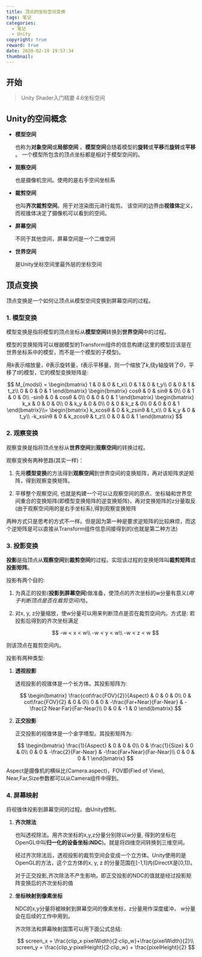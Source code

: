 ```yaml
---
title: 顶点的坐标空间变换
tags: 笔记
categories:
  - 笔记
  - Unity
copyright: true
reward: true
date: 2020-02-19 19:57:34
thumbnail:
---
```



## 开始

> Unity Shader入门精要 4.6坐标空间

## Unity的空间概念

- **模型空间**

  也称为**对象空间**或**局部空间** 。**模型空间**会随着模型的**旋转**或**平移**而**旋转**或**平移** 。
  一个模型所包含的顶点坐标都是相对于模型空间的。

- **观察空间**

  也是摄像机空间。使用的是右手空间坐标系

- **裁剪空间**

  也叫**齐次裁剪空间**。用于对渲染图元进行裁剪。
  该空间的边界由**视锥体**定义，而视锥体决定了摄像机可以看到的空间。

- **屏幕空间**

  不同于其他空间，屏幕空间是一个二维空间

- **世界空间**
  
  是Unity坐标空间里最外层的坐标空间

## 顶点变换

顶点变换是一个如何让顶点从模型空间变换到屏幕空间的过程。

### 1. 模型变换

模型变换是指将模型的顶点坐标从**模型空间**转换到**世界空间**中的过程。

模型的变换矩阵可以根据模型的Transform组件的信息构建(这里的模型应该是在世界坐标系中的模型，而不是一个模型的子模型)。

用$k$表示缩放量，$θ$表示旋转量，$t$表示平移量，则一个缩放了$k$,绕y轴旋转了$Θ$，平移了$t$的模型，它的模型变换矩阵是:

$$
M_{modsl} =
\begin{bmatrix}
1 & 0 & 0 & t_x\\
0 & 1 & 0 & t_y\\
0 & 0 & 1 & t_z\\
0 & 0 & 0 & 1
\end{bmatrix}
\begin{bmatrix}
cosθ & 0 & sinθ & 0\\
0 & 1 & 0 & 0\\
-sinθ & 0 & cosθ & 0\\
0 & 0 & 0 & 1
\end{bmatrix}
\begin{bmatrix}
k_x & 0 & 0 & 0\\
0 & k_y & 0 & 0\\
0 & 0 & k_z & 0\\
0 & 0 & 0 & 1
\end{bmatrix}\\=
\begin{bmatrix}
k_xcosθ & 0 & k_zsinθ & t_x\\
0 & k_y & 0 & t_y\\
-k_xsinθ & 0 & k_zcosθ & t_z\\
0 & 0 & 0 & 1
\end{bmatrix}
$$

### 2. 观察变换

观察变换是指将顶点坐标从**世界空间**到**观察空间**的转换过程。

观察变换有两种思路(其实一样)：

1. 先用**模型变换**的方法得到**观察空间**到世界空间的变换矩阵，再对该矩阵求逆矩阵，得到观察变换矩阵。

2. 平移整个观察空间, 也就是构建一个可以让观察空间的原点、坐标轴和世界空间重合的变换矩阵(即模型变换矩阵的逆变换矩阵)，再对变换矩阵的z分量取反(由于观察空间用的是右手坐标系),得到观察变换矩阵

两种方式只是思考的方式不一样。但是因为第一种是要求逆矩阵的比较麻烦，而这个逆矩阵是可以直接从Transform组件信息间接得到的(也就是第二种方法)

### 3. 投影变换

**投影**是指顶点从**观察空间**到**裁剪空间**的过程。实现该过程的变换矩阵叫**裁剪矩阵**或**投影矩阵**。

投影有两个目的:

1. 为真正的投影(**投影到屏幕空间**)做准备，使顶点的齐次坐标的w分量有意义(*用于判断顶点是否在裁剪空间内*)。

2. 对x, y, z分量缩放，使w分量可以用来判断顶点是否在裁剪空间内。方式是:
若投影后得到的齐次坐标满足

   $$
   -w < x < w\\
   -w < y < w\\
   -w < z < w
   $$

则该顶点在裁剪空间内。

投影有两种类型:

1. **透视投影**

   透视投影的视锥体是一个长方体。其投影矩阵为:

   $$
   \begin{bmatrix}
   \frac{cot\frac{FOV}{2}}{Aspect} & 0 & 0 & 0\\
   0 & cot\frac{FOV}{2} & 0 & 0\\
   0 & 0 & -\frac{Far+Near}{Far-Near} & -\frac{2·Near·Far}{Far-Near}\\
   0 & 0 & -1 & 0
   \end{bmatrix}
  $$

2. **正交投影**

   正交投影的视锥体是一个金字塔型。其投影矩阵为:

   $$
   \begin{bmatrix}
   \frac{1}{Aspect} & 0 & 0 & 0\\
   0 & \frac{1}{Size} & 0 & 0\\
   0 & 0 & -\frac{2}{Far-Near} & -\frac{Far+Near}{Far-Near}\\
   0 & 0 & 0 & 1
   \end{bmatrix}
   $$

Aspect是摄像机的横纵比(Camera.aspect)，FOV即(Fied of View), Near,Far,Size参数都可以从Camera组件中得到。

### 4. 屏幕映射

将视锥体投影到屏幕空间的过程。由Unity控制。

1. **齐次除法**

   也叫透视除法。用齐次坐标的x,y,z分量分别除以w分量, 得到的坐标在OpenGL中叫**归一化的设备坐标**(**NDC**)。就是将四维空间转换到三维空间。

   经过齐次除法后，透视投影的裁剪空间会变成一个立方体。Unity使用的是OpenGL的方法，这个立方体的x, y, z 的分量范围在[-1,1]内(DirectX是[0,1])。

   对于正交投影,齐次除法不产生影响，即正交投影的NDC的值就是经过投影矩阵变换后的齐次坐标的值

2. **坐标映射到像素坐标**

   NDC的x,y分量将被映射到屏幕空间的像素坐标，z分量用作深度缓冲， w分量会在后续的工作中用到。

   齐次除法和屏幕映射国策可以用下面公式总结:

   $$
   screen_x = \frac{clip_x·pixelWidth}{2·clip_w}+\frac{pixelWidth}{2}\\
   screen_y = \frac{clip_y·pixelHeight}{2·clip_w} + \frac{pixelHeight}{2}
   $$
